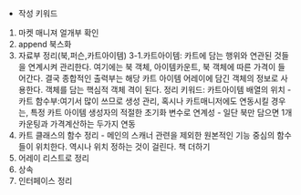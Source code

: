 * 작성 키워드
1. 마켓 매니져 얼개부 확인
2. append 북스화
3. 자료부 정리(북,퍼슨,카트아이템)
    3-1.카트아이템: 카트에 담는 행위와 연관된 것들을 연계시켜 관리한다.
    여기에는 북 객체, 아이템카운트, 북 객체에 따른 가격이 들어간다.
    결국 종합적인 출력부는 해당 카트 아이템 어레이에 담긴 객체의 정보로 사용한다.
    객체를 담는 핵심적 객체 격이 된다.
    정리 키워드: 카트아이템 배열의 위치 - 카트 함수부:여기서 많이 쓰므로 생성 관리, 혹시나 카트매니저에도 연동시킬 경우는, 특정
    카트 아이템 생성자의 적절한 초기화 변수로 연계성 - 일단 북만 담으면 1개 카운팅과 가격계산하는 두가지 연동 
4. 카트 클래스의 함수 정리 - 메인의 스캐너 관련을 제외한 원본적인 기능 중심의 함수들이 위치한다.
    역시나 위치 정하는 것이 걸린다.
    책 더하기
5. 어레이 리스트로 정리
6. 상속
7. 인터페이스 정리

